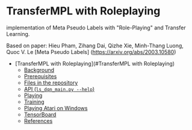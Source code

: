 # TransferMPL with Roleplaying
implementation of Meta Pseudo Labels with "Role-Playing" and Transfer Learning.

Based on paper:
Hieu Pham, Zihang Dai, Qizhe Xie, Minh-Thang Luong, Quoc V. Le [Meta Pseudo Labels]
(https://arxiv.org/abs/2003.10580)

- [TransferMPL with Roleplaying](#TransferMPL with Roleplaying)
  * [Background](#background)
  * [Prerequisites](#prerequisites)
  * [Files in the repository](#files-in-the-repository)
  * [API (`ls_dqn_main.py --help`)](#api---ls-dqn-mainpy---help--)
  * [Playing](#playing)
  * [Training](#training)
  * [Playing Atari on Windows](#playing-atari-on-windows)
  * [TensorBoard](#tensorboard)
  * [References](#references)
